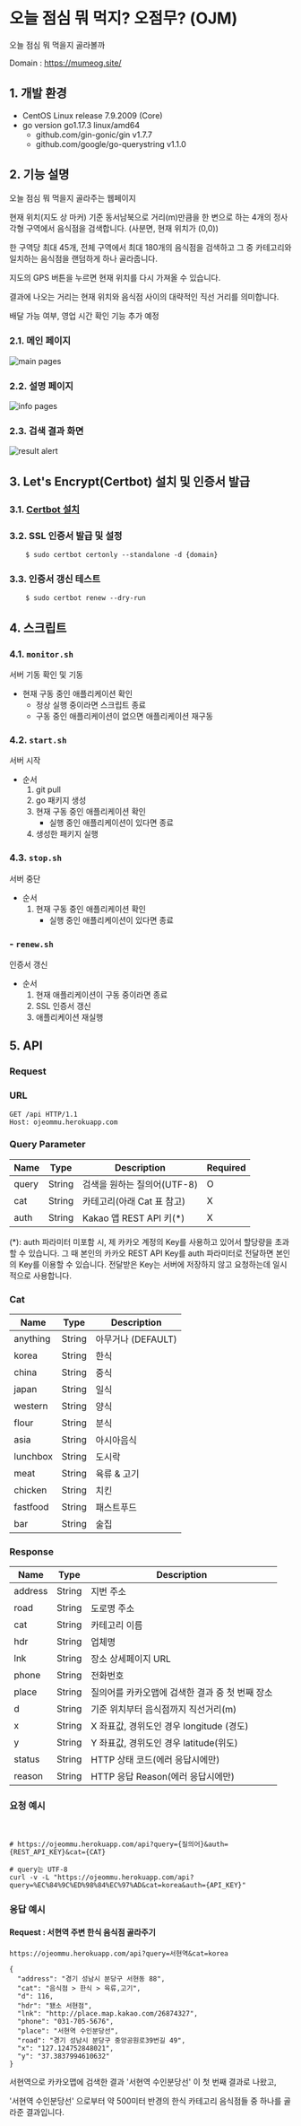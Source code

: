 # 오늘 점심 뭐 먹지? 오점무? (OJM)

오늘 점심 뭐 먹을지 골라볼까

Domain : https://mumeog.site/

## 1. 개발 환경

- CentOS Linux release 7.9.2009 (Core)
- go version go1.17.3 linux/amd64
  - github.com/gin-gonic/gin v1.7.7
  - github.com/google/go-querystring v1.1.0

## 2. 기능 설명

오늘 점심 뭐 먹을지 골라주는 웹페이지

현재 위치(지도 상 마커) 기준 동서남북으로 거리(m)만큼을 한 변으로 하는 4개의 정사각형 구역에서 음식점을 검색합니다. (사분면, 현재 위치가 (0,0))

한 구역당 최대 45개, 전체 구역에서 최대 180개의 음식점을 검색하고 그 중 카테고리와 일치하는 음식점을 랜덤하게 하나 골라줍니다.

지도의 GPS 버튼을 누르면 현재 위치를 다시 가져올 수 있습니다.

결과에 나오는 거리는 현재 위치와 음식점 사이의 대략적인 직선 거리를 의미합니다.

배달 가능 여부, 영업 시간 확인 기능 추가 예정

### 2.1. 메인 페이지

![main pages](go/assets/img/main_page.jpg)

### 2.2. 설명 페이지

![info pages](go/assets/img/info_page.jpg)

### 2.3. 검색 결과 화면

![result alert](go/assets/img/result_alert.jpg)


## 3. Let's Encrypt(Certbot) 설치 및 인증서 발급

### 3.1. [Certbot 설치](https://certbot.eff.org/instructions)
### 3.2. SSL 인증서 발급 및 설정
    
        $ sudo certbot certonly --standalone -d {domain}

### 3.3. 인증서 갱신 테스트

        $ sudo certbot renew --dry-run

## 4. 스크립트

### 4.1. `monitor.sh`

서버 기동 확인 및 기동

- 현재 구동 중인 애플리케이션 확인
  - 정상 실행 중이라면 스크립트 종료
  - 구동 중인 애플리케이션이 없으면 애플리케이션 재구동

### 4.2. `start.sh`

서버 시작

- 순서
    1. git pull
    2. go 패키지 생성
    3. 현재 구동 중인 애플리케이션 확인
        - 실행 중인 애플리케이션이 있다면 종료
    4. 생성한 패키지 실행

### 4.3. `stop.sh`

서버 중단

- 순서
  1.  현재 구동 중인 애플리케이션 확인
      - 실행 중인 애플리케이션이 있다면 종료

### - `renew.sh`

인증서 갱신

- 순서
    1. 현재 애플리케이션이 구동 중이라면 종료
    2. SSL 인증서 갱신
    3. 애플리케이션 재실행



## 5. API

### __Request__

### __URL__

```
GET /api HTTP/1.1
Host: ojeommu.herokuapp.com
```

### __Query Parameter__

| Name  | Type   | Description                 | Required |
| ----- | ------ | --------------------------- | -------- |
| query | String | 검색을 원하는 질의어(UTF-8) | O        |
| cat   | String | 카테고리(아래 Cat 표 참고)  | X        |
| auth  | String | Kakao 앱 REST API 키(*)     | X        |

(*): auth 파라미터 미포함 시, 제 카카오 계정의 Key를 사용하고 있어서 할당량을 초과할 수 있습니다. 그 때 본인의 카카오 REST API Key를 auth 파라미터로 전달하면 본인의 Key를 이용할 수 있습니다. 전달받은 Key는 서버에 저장하지 않고 요청하는데 일시적으로 사용합니다.

### __Cat__

| Name     | Type​  | Description        |
| -------- | ------ | ------------------ |
| anything | String | 아무거나 (DEFAULT) |
| korea    | String | 한식               |
| china    | String | 중식               |
| japan    | String | 일식               |
| western  | String | 양식               |
| flour    | String | 분식               |
| asia     | String | 아시아음식         |
| lunchbox | String | 도시락             |
| meat     | String | 육류 & 고기        |
| chicken  | String | 치킨               |
| fastfood | String | 패스트푸드         |
| bar      | String | 술집               |


### __Response__

| Name    | Type   | Description                                     |
| ------- | ------ | ----------------------------------------------- |
| address | String | 지번 주소                                       |
| road    | String | 도로명 주소                                     |
| cat     | String | 카테고리 이름                                   |
| hdr     | String | 업체명                                          |
| lnk     | String | 장소 상세페이지 URL                             |
| phone   | String | 전화번호                                        |
| place   | String | 질의어를 카카오맵에 검색한 결과 중 첫 번째 장소 |
| d       | String | 기준 위치부터 음식점까지 직선거리(m)            |
| x       | String | X 좌표값, 경위도인 경우 longitude (경도)        |
| y       | String | Y 좌표값, 경위도인 경우 latitude(위도)          |
| status  | String | HTTP 상태 코드(에러 응답시에만)                 |
| reason  | String | HTTP 응답 Reason(에러 응답시에만)               |


### __요청 예시__
​
```
# https://ojeommu.herokuapp.com/api?query={질의어}&auth={REST_API_KEY}&cat={CAT}

# query는 UTF-8
curl -v -L "https://ojeommu.herokuapp.com/api?query=%EC%84%9C%ED%98%84%EC%97%AD&cat=korea&auth={API_KEY}"

```

### __응답 예시__

#### Request : 서현역 주변 한식 음식점 골라주기

```
https://ojeommu.herokuapp.com/api?query=서현역&cat=korea

{
  "address": "경기 성남시 분당구 서현동 88",
  "cat": "음식점 > 한식 > 육류,고기",
  "d": 116,
  "hdr": "됐소 서현점",
  "lnk": "http://place.map.kakao.com/26874327",
  "phone": "031-705-5676",
  "place": "서현역 수인분당선",
  "road": "경기 성남시 분당구 중앙공원로39번길 49",
  "x": "127.124752848021",
  "y": "37.3837994610632"
}
```

서현역으로 카카오맵에 검색한 결과 '서현역 수인분당선' 이 첫 번째 결과로 나왔고,

'서현역 수인분당선' 으로부터 약 500미터 반경의 한식 카테고리 음식점들 중 하나를 골라준 결과입니다.

​

